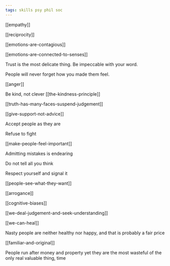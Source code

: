 ```yaml
---
tags: skills psy phil soc
---
```




[[empathy]]

[[reciprocity]]

[[emotions-are-contagious]]

[[emotions-are-connected-to-senses]]

Trust is the most delicate thing. Be impeccable with your word.

People will never forget how you made them feel.

[[anger]]

Be kind, not clever [[the-kindness-principle]]

[[truth-has-many-faces-suspend-judgement]]

[[give-support-not-advice]]

Accept people as they are 

Refuse to fight 

[[make-people-feel-important]]

Admitting mistakes is endearing 

Do not tell all you think 

Respect yourself and signal it 

[[people-see-what-they-want]]

[[arrogance]]

[[cognitive-biases]]

[[we-deal-judgement-and-seek-understanding]]

[[we-can-heal]]


Nasty people are neither healthy nor happy, and that is probably a fair price 

[[familiar-and-original]]


People run after money and property yet they are the most wasteful of the only real valuable thing, time